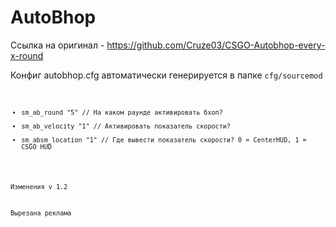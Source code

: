 # AutoBhop

Ссылка на оригинал - https://github.com/Cruze03/CSGO-Autobhop-every-x-round

Конфиг autobhop.cfg автоматически генерируется в папке <code>cfg/sourcemod<code>
<ul>
<li>sm_ab_round "5" // На каком раунде активировать бхоп?</li>
<li>sm_ab_velocity "1" // Активировать показатель скорости?</li>
<li>sm_absm_location "1" // Где вывести показатель скорости? 0 = CenterHUD, 1 = CSGO HUD</li>
</ul>

Изменения v 1.2

Вырезана реклама
